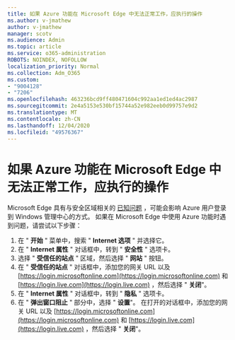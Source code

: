 ```yaml
---
title: 如果 Azure 功能在 Microsoft Edge 中无法正常工作，应执行的操作
ms.author: v-jmathew
author: v-jmathew
manager: scotv
ms.audience: Admin
ms.topic: article
ms.service: o365-administration
ROBOTS: NOINDEX, NOFOLLOW
localization_priority: Normal
ms.collection: Adm_O365
ms.custom:
- "9004128"
- "7206"
ms.openlocfilehash: 463236bcd9ff480471604c992aa1ed1ed4ac2987
ms.sourcegitcommit: 2e4a5153e530bf15744a52e982eeb0d99757e9d2
ms.translationtype: MT
ms.contentlocale: zh-CN
ms.lasthandoff: 12/04/2020
ms.locfileid: "49576367"
---
```

# <a name="what-to-do-if-azure-features-dont-work-properly-in-microsoft-edge"></a>如果 Azure 功能在 Microsoft Edge 中无法正常工作，应执行的操作

Microsoft Edge 具有与安全区域相关的 [已知问题](https://go.microsoft.com/fwlink/?linkid=2140608) ，可能会影响 Azure 用户登录到 Windows 管理中心的方式。 如果在 Microsoft Edge 中使用 Azure 功能时遇到问题，请尝试以下步骤：

1. 在 " **开始** " 菜单中，搜索 " **Internet 选项** " 并选择它。
2. 在 " **Internet 属性** " 对话框中，转到 " **安全性** " 选项卡。
3. 选择 " **受信任的站点** " 区域，然后选择 " **网站** " 按钮。
4. 在 " **受信任的站点** " 对话框中，添加您的网关 URL 以及 [https://login.microsoftonline.com](https://login.microsoftonline.com) 和 [https://login.live.com](https://login.live.com) ，然后选择 " **关闭**"。
5. 在 " **Internet 属性** " 对话框中，转到 " **隐私** " 选项卡。
6. 在 " **弹出窗口阻止** " 部分中，选择 " **设置**"。 在打开的对话框中，添加您的网关 URL 以及 [https://login.microsoftonline.com](https://login.microsoftonline.com) 和 [https://login.live.com](https://login.live.com) ，然后选择 " **关闭**"。
